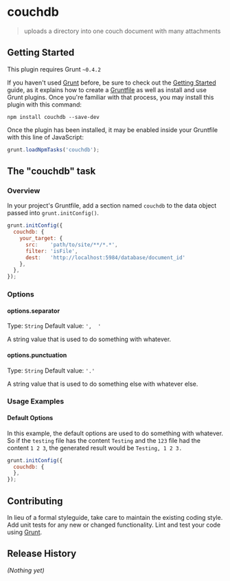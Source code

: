 # couchdb

> uploads a directory into one couch document with many attachments

## Getting Started
This plugin requires Grunt `~0.4.2`

If you haven't used [Grunt](http://gruntjs.com/) before, be sure to check out the [Getting Started](http://gruntjs.com/getting-started) guide, as it explains how to create a [Gruntfile](http://gruntjs.com/sample-gruntfile) as well as install and use Grunt plugins. Once you're familiar with that process, you may install this plugin with this command:

```shell
npm install couchdb --save-dev
```

Once the plugin has been installed, it may be enabled inside your Gruntfile with this line of JavaScript:

```js
grunt.loadNpmTasks('couchdb');
```

## The "couchdb" task

### Overview
In your project's Gruntfile, add a section named `couchdb` to the data object passed into `grunt.initConfig()`.

```js
grunt.initConfig({
  couchdb: {
    your_target: {
      src:    'path/to/site/**/*.*',
      filter: 'isFile',
      dest:   'http://localhost:5984/database/document_id'
    },
  },
});
```

### Options

#### options.separator
Type: `String`
Default value: `',  '`

A string value that is used to do something with whatever.

#### options.punctuation
Type: `String`
Default value: `'.'`

A string value that is used to do something else with whatever else.

### Usage Examples

#### Default Options
In this example, the default options are used to do something with whatever. So if the `testing` file has the content `Testing` and the `123` file had the content `1 2 3`, the generated result would be `Testing, 1 2 3.`

```js
grunt.initConfig({
  couchdb: {
  },
});
```

## Contributing
In lieu of a formal styleguide, take care to maintain the existing coding style. Add unit tests for any new or changed functionality. Lint and test your code using [Grunt](http://gruntjs.com/).

## Release History
_(Nothing yet)_
